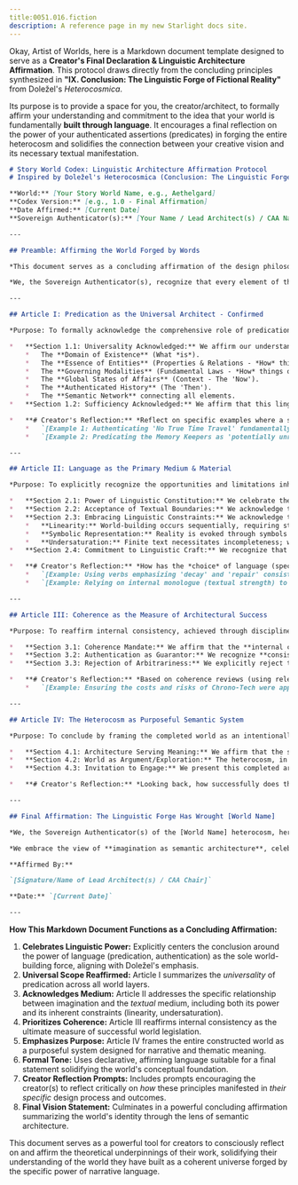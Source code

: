 ```yaml
---
title:0051.016.fiction
description: A reference page in my new Starlight docs site.
---
```

Okay, Artist of Worlds, here is a Markdown document template designed to serve as a **Creator's Final Declaration & Linguistic Architecture Affirmation**. This protocol draws directly from the concluding principles synthesized in **"IX. Conclusion: The Linguistic Forge of Fictional Reality"** from Doležel's *Heterocosmica*.

Its purpose is to provide a space for you, the creator/architect, to formally affirm your understanding and commitment to the idea that your world is fundamentally **built through language**. It encourages a final reflection on the power of your authenticated assertions (predicates) in forging the entire heterocosm and solidifies the connection between your creative vision and its necessary textual manifestation.

```markdown
# Story World Codex: Linguistic Architecture Affirmation Protocol
# Inspired by Doležel's Heterocosmica (Conclusion: The Linguistic Forge)

**World:** [Your Story World Name, e.g., Aethelgard]
**Codex Version:** [e.g., 1.0 - Final Affirmation]
**Date Affirmed:** [Current Date]
**Sovereign Authenticator(s):** [Your Name / Lead Architect(s) / CAA Name]

---

## Preamble: Affirming the World Forged by Words

*This document serves as a concluding affirmation of the design philosophy underpinning the [Your Story World Name] heterocosm. It explicitly acknowledges, in line with Doležel's framework, that this fictional world exists entirely as a **semantic architecture forged through the power of language**.*

*We, the Sovereign Authenticator(s), recognize that every element of this world – its existence, its entities, its laws, its history, its very reality – is constituted and validated through **authenticated constitutive predication** within the authoritative narrative discourse, as codified in the Master Codex. This affirmation celebrates the unique world-making power of language and confirms our commitment to wielding it with purpose and precision.*

---

## Article I: Predication as the Universal Architect - Confirmed

*Purpose: To formally acknowledge the comprehensive role of predication in building all layers of the heterocosm.*

*   **Section 1.1: Universality Acknowledged:** We affirm our understanding that the mechanism of **authenticated constitutive predication** is the **single, universal engine** responsible for constructing *all* aspects of the [World Name] heterocosm, including:
    *   The **Domain of Existence** (What *is*).
    *   The **Essence of Entities** (Properties & Relations - *How* things are).
    *   The **Governing Modalities** (Fundamental Laws - *How* things operate).
    *   The **Global States of Affairs** (Context - The 'Now').
    *   The **Authenticated History** (The 'Then').
    *   The **Semantic Network** connecting all elements.
*   **Section 1.2: Sufficiency Acknowledged:** We affirm that this linguistic mechanism, operating within the fictionality pact and governed by internal coherence, is **sufficient** to constitute the complete semantic reality of the [World Name] heterocosm as intended and documented. No extra-linguistic or metaphysical forces are invoked or required by the world's internal design.

*   **# Creator's Reflection:** *Reflect on specific examples where a single predicate (e.g., establishing a key limitation, a historical fact, a character trait) had far-reaching consequences across the world system, demonstrating this architectural power.*
    *   `[Example 1: Authenticating 'No True Time Travel' fundamentally shaped plot possibilities, tech design, and thematic focus.]`
    *   `[Example 2: Predicating the Memory Keepers as 'potentially unreliable' instantly created systemic epistemic uncertainty.]`

---

## Article II: Language as the Primary Medium & Material

*Purpose: To explicitly recognize the opportunities and limitations inherent in using language as the world-building medium.*

*   **Section 2.1: Power of Linguistic Constitution:** We celebrate the unique power of **authoritative narrative language** to create realities, establish internal truths, define possibilities, and evoke complex abstract concepts, histories, and internal states with precision and nuance.
*   **Section 2.2: Acceptance of Textual Boundaries:** We acknowledge that the heterocosm of [World Name] **exists solely through its textual manifestation** (in primary narratives and the Codex). Imagination or intention not translated into authenticated textual predicates remains outside the formally constituted world accessible to the audience and analysts.
*   **Section 2.3: Embracing Linguistic Constraints:** We acknowledge the inherent constraints of the textual medium:
    *   **Linearity:** World-building occurs sequentially, requiring strategic pacing of information.
    *   **Symbolic Representation:** Reality is evoked through symbols (words), requiring reader co-creation and limiting direct sensory simulation.
    *   **Undersaturation:** Finite text necessitates incompleteness; we affirm that undersaturation is managed strategically, focusing authentication on narratively and thematically crucial elements.
*   **Section 2.4: Commitment to Linguistic Craft:** We recognize that the effectiveness of the world's construction depends significantly on the **clarity, precision, consistency, and evocative power** of the language used for authentication and description.

*   **# Creator's Reflection:** *How has the *choice* of language (specific verbs, adjectives, metaphors) been used to actively shape the *feel* and *reality* of Aethelgard? Where have the limitations of text (e.g., showing vs. telling complex visuals) posed challenges or offered unique opportunities (e.g., focusing on internal states)?*
    *   `[Example: Using verbs emphasizing 'decay' and 'repair' consistently reinforces the 'Beauty in Imperfection' theme linguistically.]`
    *   `[Example: Relying on internal monologue (textual strength) to explore Kaelen's fragmented identity.]`

---

## Article III: Coherence as the Measure of Architectural Success

*Purpose: To reaffirm internal consistency, achieved through disciplined authentication, as the primary standard for the world's structural integrity.*

*   **Section 3.1: Coherence Mandate:** We affirm that the **internal coherence** of the [World Name] heterocosm – the logical compatibility of all authenticated propositions according to the world's own established rules (modalities) – is the **paramount measure of its architectural soundness**.
*   **Section 3.2: Authentication as Guarantor:** We recognize **consistent textual authentication** by the designated authoritative source(s) as the **essential mechanism** for achieving and maintaining this coherence across all world elements and throughout the narrative timeline.
*   **Section 3.3: Rejection of Arbitrariness:** We explicitly reject the notion that authorial freedom permits arbitrary contradiction or the violation of established internal logic for mere convenience. Such actions are acknowledged as detrimental to the heterocosm's integrity and audience trust.

*   **# Creator's Reflection:** *Based on coherence reviews (using relevant protocols), where does the architecture feel most robustly consistent? Where were potential inconsistencies identified and resolved through careful re-authentication or design adjustment?*
    *   `[Example: Ensuring the costs and risks of Chrono-Tech were applied consistently across all characters and situations required specific attention during review.]`

---

## Article IV: The Heterocosm as Purposeful Semantic System

*Purpose: To conclude by framing the completed world as an intentionally designed system of meaning.*

*   **Section 4.1: Architecture Serving Meaning:** We affirm that the semantic architecture of [World Name] – its legislated laws, constructed history, defined entities, and prevailing states – has been purposefully designed to **generate narrative potential** and **resonate with its core themes**.
*   **Section 4.2: World as Argument/Exploration:** The heterocosm, in its totality, functions as an implicit **argument about or exploration of** its central thematic inquiries (e.g., the nature of memory, the struggle for order). Its very structure invites interpretation and contemplation.
*   **Section 4.3: Invitation to Engage:** We present this completed architecture as a stable, coherent, and rich semantic universe, inviting audiences to engage deeply through **exploration, interpretation, speculation, and emotional connection**, trusting in the integrity of the world forged by language.

*   **# Creator's Reflection:** *Looking back, how successfully does the final architecture achieve the narrative experiences and thematic explorations intended from the outset? Does the world *itself* communicate its core ideas through its structure and function?*

---

## Final Affirmation: The Linguistic Forge Has Wrought [World Name]

*We, the Sovereign Authenticator(s) of the [World Name] heterocosm, hereby declare this world fully constituted through the power of **authenticated narrative discourse**. Its reality is semantic, its structure is logical (internally), and its essence is forged in language.*

*We embrace the view of **imagination as semantic architecture**, celebrating the craft involved in building coherent, resonant, and meaningful universes through the precise and purposeful deployment of words. The [World Name] heterocosm stands as a testament to this linguistic forge.*

**Affirmed By:**

`[Signature/Name of Lead Architect(s) / CAA Chair]`

**Date:** `[Current Date]`

---
```

**How This Markdown Document Functions as a Concluding Affirmation:**

1.  **Celebrates Linguistic Power:** Explicitly centers the conclusion around the power of language (predication, authentication) as the sole world-building force, aligning with Doležel's emphasis.
2.  **Universal Scope Reaffirmed:** Article I summarizes the *universality* of predication across all world layers.
3.  **Acknowledges Medium:** Article II addresses the specific relationship between imagination and the *textual* medium, including both its power and its inherent constraints (linearity, undersaturation).
4.  **Prioritizes Coherence:** Article III reaffirms internal consistency as the ultimate measure of successful world legislation.
5.  **Emphasizes Purpose:** Article IV frames the entire constructed world as a purposeful system designed for narrative and thematic meaning.
6.  **Formal Tone:** Uses declarative, affirming language suitable for a final statement solidifying the world's conceptual foundation.
7.  **Creator Reflection Prompts:** Includes prompts encouraging the creator(s) to reflect critically on *how* these principles manifested in *their specific* design process and outcomes.
8.  **Final Vision Statement:** Culminates in a powerful concluding affirmation summarizing the world's identity through the lens of semantic architecture.

This document serves as a powerful tool for creators to consciously reflect on and affirm the theoretical underpinnings of their work, solidifying their understanding of the world they have built as a coherent universe forged by the specific power of narrative language.
